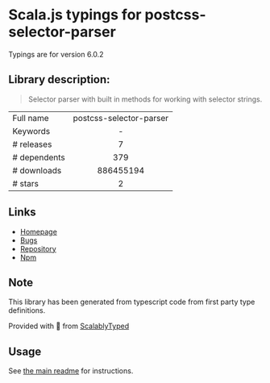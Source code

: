 
# Scala.js typings for postcss-selector-parser

Typings are for version 6.0.2

## Library description:
> Selector parser with built in methods for working with selector strings.

|                    |                 |
| ------------------ | :-------------: |
| Full name          | postcss-selector-parser |
| Keywords           | - |
| # releases         | 7 |
| # dependents       | 379 |
| # downloads        | 886455194 |
| # stars            | 2 |

## Links
- [Homepage](https://github.com/postcss/postcss-selector-parser)
- [Bugs](https://github.com/postcss/postcss-selector-parser/issues)
- [Repository](https://github.com/postcss/postcss-selector-parser)
- [Npm](https://www.npmjs.com/package/postcss-selector-parser)
    


## Note
This library has been generated from typescript code from first party type definitions.

Provided with :purple_heart: from [ScalablyTyped](https://github.com/oyvindberg/ScalablyTyped)

## Usage
See [the main readme](../../readme.md) for instructions.


